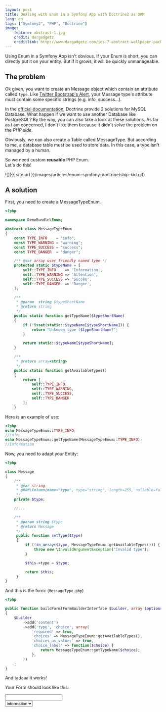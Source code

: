 ```yaml
---
layout: post
title: Dealing with Enum in a Symfony App with Doctrine2 as ORM
lang: en
tags: ["Symfony2", "PHP", "Doctrine"]
image:
    feature: abstract-1.jpg
    credit: dargadgetz
    creditlink: http://www.dargadgetz.com/ios-7-abstract-wallpaper-pack-for-iphone-5-and-ipod-touch-retina/
---
```


Using Enum in a Symfony App isn't obvious. If your Enum is short, you can directly put it on your entity. But if it grows, it will be quickly unmanageable.

## The problem

Ok given, you want to create an Message object which contain an attribute called `type`. Like [Twitter Bootstrap's Alert](http://getbootstrap.com/components/#alerts), your Message type's attribute must contain some specific strings (e.g. info, success...).  

In the [official documentation](http://doctrine2.readthedocs.io/en/latest/cookbook/mysql-enums.html), Doctrine provide 2 solutions for MySQL Database. What happen if we want to use another Database like PostgreSQL? By the way, you can also take a look at these solutions. As far as i am concerned, I don't like them because it didn't solve the problem on the *PHP side*.

Obviously, we can also create a Table called MessageType. But according to me, a database table must be used to store data. In this case, a type isn't managed by a human.

So we need custom **reusable** PHP Enum.  
Let's do this!

![]({{ site.url }}/images/articles/enum-symfony-doctrine/ship-kid.gif)


## A solution

First, you need to create a MessageTypeEnum.

```php
<?php

namespace DemoBundle\Enum;

abstract class MessageTypeEnum
{
    const TYPE_INFO    = "info";
    const TYPE_WARNING = "warning";
    const TYPE_SUCCESS = "success";
    const TYPE_DANGER  = "danger";

    /** @var array user friendly named type */
    protected static $typeName = [
        self::TYPE_INFO    => 'Information',
        self::TYPE_WARNING => 'Attention',
        self::TYPE_SUCCESS => 'Succès',
        self::TYPE_DANGER  => 'Danger',
    ];

    /**
     * @param  string $typeShortName
     * @return string
     */
    public static function getTypeName($typeShortName)
    {
        if (!isset(static::$typeName[$typeShortName])) {
            return "Unknown type ($typeShortName)";
        }

        return static::$typeName[$typeShortName];
    }

    /**
     * @return array<string>
     */
    public static function getAvailableTypes()
    {
        return [
            self::TYPE_INFO,
            self::TYPE_WARNING,
            self::TYPE_SUCCESS,
            self::TYPE_DANGER
        ];
    }

```

Here is an example of use:

```php
<?php
echo MessageTypeEnum::TYPE_INFO;
//info
echo MessageTypeEnum::getTypeName(MessageTypeEnum::TYPE_INFO);
//Information
```


Now, you need to adapt your Entity:

```php
<?php

class Message
{
    /**
     * @var string
     * @ORM\Column(name="type", type="string", length=255, nullable=false)
     */
    private $type;

    //...

    /**
     * @param string $type
     * @return Message
     */
     public function setType($type)
     {
         if (!in_array($type, MessageTypeEnum::getAvailableTypes())) {
             throw new \InvalidArgumentException("Invalid type");
         }

         $this->type = $type;

         return $this;
     }
}
```

And this is the form: (`MessageType.php`)

```php
<?php

public function buildForm(FormBuilderInterface $builder, array $options)
{
    $builder
        ->add('content')
        ->add('type', 'choice', array(
            'required' => true,
            'choices' => MessageTypeEnum::getAvailableTypes(),
            'choices_as_values' => true,
            'choice_label' => function($choice) {
                return MessageTypeEnum::getTypeName($choice);
            },
        ))
    ;
}
```

And tadaaa it works!

Your Form should look like this:

<div class="notice">
<form>
    <input type="text" name="demobundle_message[content]">
    <br>
    <select name="type" name="demobundle_message[type]">
        <option value="info">Information</option>
        <option value="warning">Attention</option>
        <option value="success">Succès</option>
        <option value="danger">Danger</option>
    </select>
</form>
</div>
